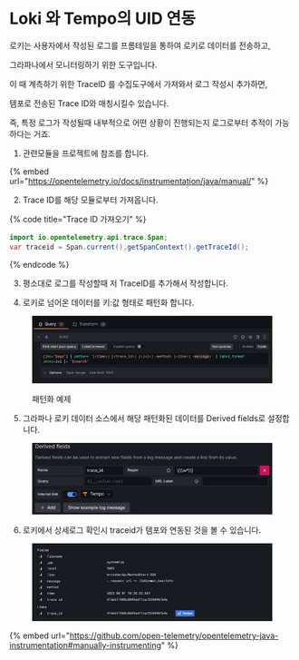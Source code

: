 # Loki 와 Tempo의 UID 연동

로키는 사용자에서 작성된 로그를 프롬테일을 통하여 로키로 데이터를 전송하고,&#x20;

그라파나에서 모니터링하기 위한 도구입니다.&#x20;



이 때 계측하기 위한 TraceID 를 수집도구에서 가져와서 로그 작성시 추가하면,

템포로 전송된 Trace ID와 매칭시킬수 있습니다.&#x20;



즉,  특정 로그가 작성될때 내부적으로 어떤 상황이 진행되는지 로그로부터 추적이 가능 하다는 거죠.



1. 관련모듈을 프로젝트에 참조를 합니다.&#x20;

{% embed url="https://opentelemetry.io/docs/instrumentation/java/manual/" %}

2. Trace ID를 해당 모듈로부터 가져옵니다.&#x20;

{% code title="Trace ID 가져오기" %}
```java
import io.opentelemetry.api.trace.Span;
var traceid = Span.current().getSpanContext().getTraceId();
```
{% endcode %}

3. 평소대로 로그를 작성할때 저 TraceID를 추가해서 작성합니다.&#x20;



4. 로키로 넘어온 데이터를 키:값 형태로 패턴화 합니다.&#x20;

<figure><img src="../../.gitbook/assets/image (1) (1) (1) (1) (1) (1) (1) (1) (1) (1) (1).png" alt=""><figcaption><p>패턴화 예제</p></figcaption></figure>

5. 그라파나 로키 데이터 소스에서 해당 패턴화된 데이터를 Derived fields로 설정합니다.

<figure><img src="../../.gitbook/assets/image (3) (1) (1) (1) (1).png" alt=""><figcaption></figcaption></figure>

6. 로키에서 상세로그 확인시 traceid가 템포와 연동된 것을 볼 수 있습니다.&#x20;

<figure><img src="../../.gitbook/assets/image (7) (1).png" alt=""><figcaption></figcaption></figure>

{% embed url="https://github.com/open-telemetry/opentelemetry-java-instrumentation#manually-instrumenting" %}



